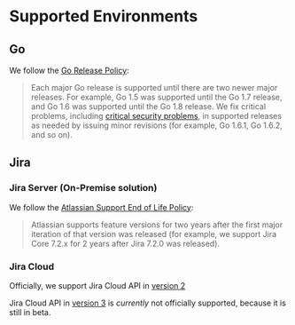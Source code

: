 # Supported Environments

## Go

We follow the [Go Release Policy](https://go.dev/doc/devel/release#policy):

> Each major Go release is supported until there are two newer major releases. For example, Go 1.5 was supported until the Go 1.7 release, and Go 1.6 was supported until the Go 1.8 release. We fix critical problems, including [critical security problems](https://go.dev/security), in supported releases as needed by issuing minor revisions (for example, Go 1.6.1, Go 1.6.2, and so on).

## Jira

### Jira Server (On-Premise solution)

We follow the [Atlassian Support End of Life Policy](https://confluence.atlassian.com/support/atlassian-support-end-of-life-policy-201851003.html):

> Atlassian supports feature versions for two years after the first major iteration of that version was released (for example, we support Jira Core 7.2.x for 2 years after Jira 7.2.0 was released).

### Jira Cloud

Officially, we support Jira Cloud API in [version 2](https://developer.atlassian.com/cloud/jira/platform/rest/v2/)

Jira Cloud API in [version 3](https://developer.atlassian.com/cloud/jira/platform/rest/v3/intro/) is _currently_ not officially supported, because it is still in beta.